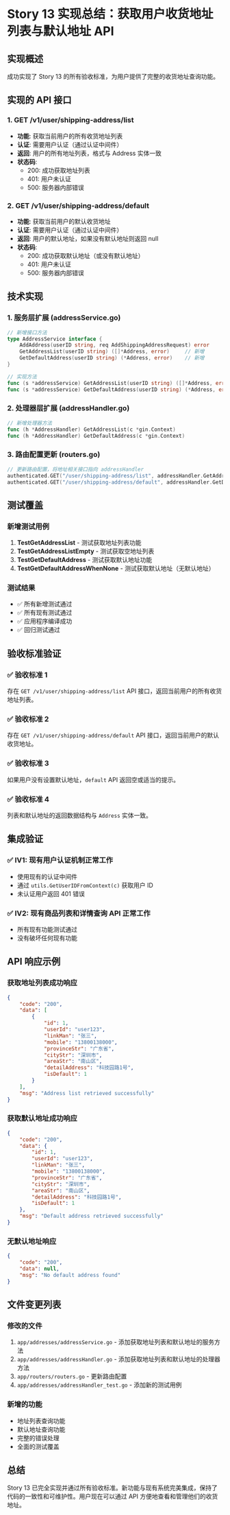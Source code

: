 # Story 13 实现总结：获取用户收货地址列表与默认地址 API

## 实现概述

成功实现了 Story 13 的所有验收标准，为用户提供了完整的收货地址查询功能。

## 实现的 API 接口

### 1. GET /v1/user/shipping-address/list

-   **功能**: 获取当前用户的所有收货地址列表
-   **认证**: 需要用户认证（通过认证中间件）
-   **返回**: 用户的所有地址列表，格式与 Address 实体一致
-   **状态码**:
    -   200: 成功获取地址列表
    -   401: 用户未认证
    -   500: 服务器内部错误

### 2. GET /v1/user/shipping-address/default

-   **功能**: 获取当前用户的默认收货地址
-   **认证**: 需要用户认证（通过认证中间件）
-   **返回**: 用户的默认地址，如果没有默认地址则返回 null
-   **状态码**:
    -   200: 成功获取默认地址（或没有默认地址）
    -   401: 用户未认证
    -   500: 服务器内部错误

## 技术实现

### 1. 服务层扩展 (addressService.go)

```go
// 新增接口方法
type AddressService interface {
    AddAddress(userID string, req AddShippingAddressRequest) error
    GetAddressList(userID string) ([]*Address, error)     // 新增
    GetDefaultAddress(userID string) (*Address, error)    // 新增
}

// 实现方法
func (s *addressService) GetAddressList(userID string) ([]*Address, error)
func (s *addressService) GetDefaultAddress(userID string) (*Address, error)
```

### 2. 处理器层扩展 (addressHandler.go)

```go
// 新增处理器方法
func (h *AddressHandler) GetAddressList(c *gin.Context)
func (h *AddressHandler) GetDefaultAddress(c *gin.Context)
```

### 3. 路由配置更新 (routers.go)

```go
// 更新路由配置，将地址相关接口指向 addressHandler
authenticated.GET("/user/shipping-address/list", addressHandler.GetAddressList)
authenticated.GET("/user/shipping-address/default", addressHandler.GetDefaultAddress)
```

## 测试覆盖

### 新增测试用例

1. **TestGetAddressList** - 测试获取地址列表功能
2. **TestGetAddressListEmpty** - 测试获取空地址列表
3. **TestGetDefaultAddress** - 测试获取默认地址功能
4. **TestGetDefaultAddressWhenNone** - 测试获取默认地址（无默认地址）

### 测试结果

-   ✅ 所有新增测试通过
-   ✅ 所有现有测试通过
-   ✅ 应用程序编译成功
-   ✅ 回归测试通过

## 验收标准验证

### ✅ 验收标准 1

存在 `GET /v1/user/shipping-address/list` API 接口，返回当前用户的所有收货地址列表。

### ✅ 验收标准 2

存在 `GET /v1/user/shipping-address/default` API 接口，返回当前用户的默认收货地址。

### ✅ 验收标准 3

如果用户没有设置默认地址，`default` API 返回空或适当的提示。

### ✅ 验收标准 4

列表和默认地址的返回数据结构与 `Address` 实体一致。

## 集成验证

### ✅ IV1: 现有用户认证机制正常工作

-   使用现有的认证中间件
-   通过 `utils.GetUserIDFromContext(c)` 获取用户 ID
-   未认证用户返回 401 错误

### ✅ IV2: 现有商品列表和详情查询 API 正常工作

-   所有现有功能测试通过
-   没有破坏任何现有功能

## API 响应示例

### 获取地址列表成功响应

```json
{
    "code": "200",
    "data": [
        {
            "id": 1,
            "userId": "user123",
            "linkMan": "张三",
            "mobile": "13800138000",
            "provinceStr": "广东省",
            "cityStr": "深圳市",
            "areaStr": "南山区",
            "detailAddress": "科技园路1号",
            "isDefault": 1
        }
    ],
    "msg": "Address list retrieved successfully"
}
```

### 获取默认地址成功响应

```json
{
    "code": "200",
    "data": {
        "id": 1,
        "userId": "user123",
        "linkMan": "张三",
        "mobile": "13800138000",
        "provinceStr": "广东省",
        "cityStr": "深圳市",
        "areaStr": "南山区",
        "detailAddress": "科技园路1号",
        "isDefault": 1
    },
    "msg": "Default address retrieved successfully"
}
```

### 无默认地址响应

```json
{
    "code": "200",
    "data": null,
    "msg": "No default address found"
}
```

## 文件变更列表

### 修改的文件

1. `app/addresses/addressService.go` - 添加获取地址列表和默认地址的服务方法
2. `app/addresses/addressHandler.go` - 添加获取地址列表和默认地址的处理器方法
3. `app/routers/routers.go` - 更新路由配置
4. `app/addresses/addressHandler_test.go` - 添加新的测试用例

### 新增的功能

-   地址列表查询功能
-   默认地址查询功能
-   完整的错误处理
-   全面的测试覆盖

## 总结

Story 13 已完全实现并通过所有验收标准。新功能与现有系统完美集成，保持了代码的一致性和可维护性。用户现在可以通过 API 方便地查看和管理他们的收货地址。
